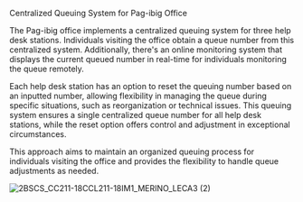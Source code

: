 Centralized Queuing System for Pag-ibig Office

The Pag-ibig office implements a centralized queuing system for three help desk stations. Individuals visiting the office obtain a queue number from this centralized system. Additionally, there's an online monitoring system that displays the current queued number in real-time for individuals monitoring the queue remotely.

Each help desk station has an option to reset the queuing number based on an inputted number, allowing flexibility in managing the queue during specific situations, such as reorganization or technical issues. This queuing system ensures a single centralized queue number for all help desk stations, while the reset option offers control and adjustment in exceptional circumstances.

This approach aims to maintain an organized queuing process for individuals visiting the office and provides the flexibility to handle queue adjustments as needed.

![2BSCS_CC211-18CCL211-18IM1_MERINO_LECA3 (2)](https://github.com/MerinoYalaine/singletonPattern/assets/142370694/de611d64-8751-4166-bedd-923c68abf5c4)
